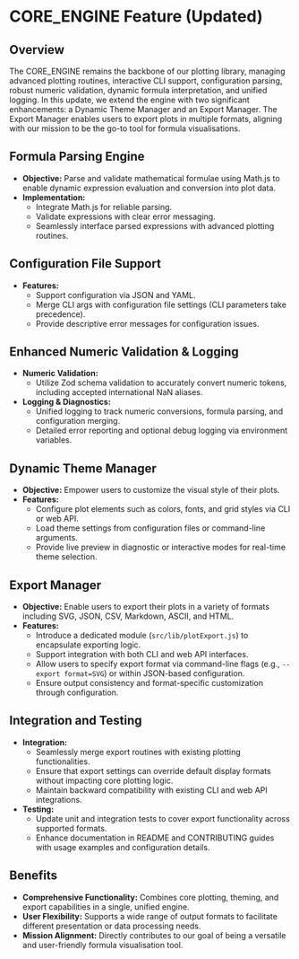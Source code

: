 # CORE_ENGINE Feature (Updated)

## Overview
The CORE_ENGINE remains the backbone of our plotting library, managing advanced plotting routines, interactive CLI support, configuration parsing, robust numeric validation, dynamic formula interpretation, and unified logging. In this update, we extend the engine with two significant enhancements: a Dynamic Theme Manager and an Export Manager. The Export Manager enables users to export plots in multiple formats, aligning with our mission to be the go-to tool for formula visualisations.

## Formula Parsing Engine
- **Objective:** Parse and validate mathematical formulae using Math.js to enable dynamic expression evaluation and conversion into plot data.
- **Implementation:**
  - Integrate Math.js for reliable parsing.
  - Validate expressions with clear error messaging.
  - Seamlessly interface parsed expressions with advanced plotting routines.

## Configuration File Support
- **Features:**
  - Support configuration via JSON and YAML.
  - Merge CLI args with configuration file settings (CLI parameters take precedence).
  - Provide descriptive error messages for configuration issues.

## Enhanced Numeric Validation & Logging
- **Numeric Validation:**
  - Utilize Zod schema validation to accurately convert numeric tokens, including accepted international NaN aliases.
- **Logging & Diagnostics:**
  - Unified logging to track numeric conversions, formula parsing, and configuration merging.
  - Detailed error reporting and optional debug logging via environment variables.

## Dynamic Theme Manager
- **Objective:** Empower users to customize the visual style of their plots.
- **Features:**
  - Configure plot elements such as colors, fonts, and grid styles via CLI or web API.
  - Load theme settings from configuration files or command-line arguments.
  - Provide live preview in diagnostic or interactive modes for real-time theme selection.

## Export Manager
- **Objective:** Enable users to export their plots in a variety of formats including SVG, JSON, CSV, Markdown, ASCII, and HTML.
- **Features:**
  - Introduce a dedicated module (`src/lib/plotExport.js`) to encapsulate exporting logic.
  - Support integration with both CLI and web API interfaces.
  - Allow users to specify export format via command-line flags (e.g., `--export format=SVG`) or within JSON-based configuration.
  - Ensure output consistency and format-specific customization through configuration.

## Integration and Testing
- **Integration:**
  - Seamlessly merge export routines with existing plotting functionalities.
  - Ensure that export settings can override default display formats without impacting core plotting logic.
  - Maintain backward compatibility with existing CLI and web API integrations.
- **Testing:**
  - Update unit and integration tests to cover export functionality across supported formats.
  - Enhance documentation in README and CONTRIBUTING guides with usage examples and configuration details.

## Benefits
- **Comprehensive Functionality:** Combines core plotting, theming, and export capabilities in a single, unified engine.
- **User Flexibility:** Supports a wide range of output formats to facilitate different presentation or data processing needs.
- **Mission Alignment:** Directly contributes to our goal of being a versatile and user-friendly formula visualisation tool.
